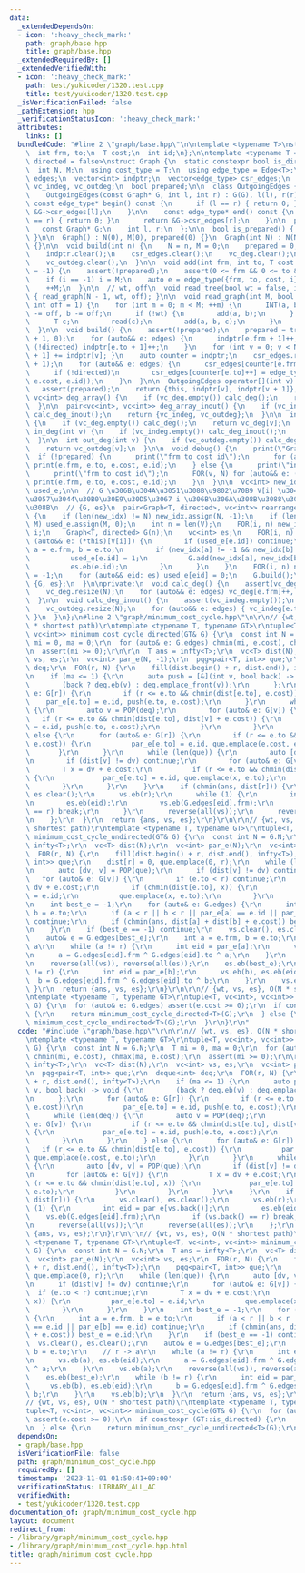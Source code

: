 ```yaml
---
data:
  _extendedDependsOn:
  - icon: ':heavy_check_mark:'
    path: graph/base.hpp
    title: graph/base.hpp
  _extendedRequiredBy: []
  _extendedVerifiedWith:
  - icon: ':heavy_check_mark:'
    path: test/yukicoder/1320.test.cpp
    title: test/yukicoder/1320.test.cpp
  _isVerificationFailed: false
  _pathExtension: hpp
  _verificationStatusIcon: ':heavy_check_mark:'
  attributes:
    links: []
  bundledCode: "#line 2 \"graph/base.hpp\"\n\ntemplate <typename T>\nstruct Edge {\n\
    \  int frm, to;\n  T cost;\n  int id;\n};\n\ntemplate <typename T = int, bool\
    \ directed = false>\nstruct Graph {\n  static constexpr bool is_directed = directed;\n\
    \  int N, M;\n  using cost_type = T;\n  using edge_type = Edge<T>;\n  vector<edge_type>\
    \ edges;\n  vector<int> indptr;\n  vector<edge_type> csr_edges;\n  vc<int> vc_deg,\
    \ vc_indeg, vc_outdeg;\n  bool prepared;\n\n  class OutgoingEdges {\n  public:\n\
    \    OutgoingEdges(const Graph* G, int l, int r) : G(G), l(l), r(r) {}\n\n   \
    \ const edge_type* begin() const {\n      if (l == r) { return 0; }\n      return\
    \ &G->csr_edges[l];\n    }\n\n    const edge_type* end() const {\n      if (l\
    \ == r) { return 0; }\n      return &G->csr_edges[r];\n    }\n\n  private:\n \
    \   const Graph* G;\n    int l, r;\n  };\n\n  bool is_prepared() { return prepared;\
    \ }\n\n  Graph() : N(0), M(0), prepared(0) {}\n  Graph(int N) : N(N), M(0), prepared(0)\
    \ {}\n\n  void build(int n) {\n    N = n, M = 0;\n    prepared = 0;\n    edges.clear();\n\
    \    indptr.clear();\n    csr_edges.clear();\n    vc_deg.clear();\n    vc_indeg.clear();\n\
    \    vc_outdeg.clear();\n  }\n\n  void add(int frm, int to, T cost = 1, int i\
    \ = -1) {\n    assert(!prepared);\n    assert(0 <= frm && 0 <= to && to < N);\n\
    \    if (i == -1) i = M;\n    auto e = edge_type({frm, to, cost, i});\n    edges.eb(e);\n\
    \    ++M;\n  }\n\n  // wt, off\n  void read_tree(bool wt = false, int off = 1)\
    \ { read_graph(N - 1, wt, off); }\n\n  void read_graph(int M, bool wt = false,\
    \ int off = 1) {\n    for (int m = 0; m < M; ++m) {\n      INT(a, b);\n      a\
    \ -= off, b -= off;\n      if (!wt) {\n        add(a, b);\n      } else {\n  \
    \      T c;\n        read(c);\n        add(a, b, c);\n      }\n    }\n    build();\n\
    \  }\n\n  void build() {\n    assert(!prepared);\n    prepared = true;\n    indptr.assign(N\
    \ + 1, 0);\n    for (auto&& e: edges) {\n      indptr[e.frm + 1]++;\n      if\
    \ (!directed) indptr[e.to + 1]++;\n    }\n    for (int v = 0; v < N; ++v) { indptr[v\
    \ + 1] += indptr[v]; }\n    auto counter = indptr;\n    csr_edges.resize(indptr.back()\
    \ + 1);\n    for (auto&& e: edges) {\n      csr_edges[counter[e.frm]++] = e;\n\
    \      if (!directed)\n        csr_edges[counter[e.to]++] = edge_type({e.to, e.frm,\
    \ e.cost, e.id});\n    }\n  }\n\n  OutgoingEdges operator[](int v) const {\n \
    \   assert(prepared);\n    return {this, indptr[v], indptr[v + 1]};\n  }\n\n \
    \ vc<int> deg_array() {\n    if (vc_deg.empty()) calc_deg();\n    return vc_deg;\n\
    \  }\n\n  pair<vc<int>, vc<int>> deg_array_inout() {\n    if (vc_indeg.empty())\
    \ calc_deg_inout();\n    return {vc_indeg, vc_outdeg};\n  }\n\n  int deg(int v)\
    \ {\n    if (vc_deg.empty()) calc_deg();\n    return vc_deg[v];\n  }\n\n  int\
    \ in_deg(int v) {\n    if (vc_indeg.empty()) calc_deg_inout();\n    return vc_indeg[v];\n\
    \  }\n\n  int out_deg(int v) {\n    if (vc_outdeg.empty()) calc_deg_inout();\n\
    \    return vc_outdeg[v];\n  }\n\n  void debug() {\n    print(\"Graph\");\n  \
    \  if (!prepared) {\n      print(\"frm to cost id\");\n      for (auto&& e: edges)\
    \ print(e.frm, e.to, e.cost, e.id);\n    } else {\n      print(\"indptr\", indptr);\n\
    \      print(\"frm to cost id\");\n      FOR(v, N) for (auto&& e: (*this)[v])\
    \ print(e.frm, e.to, e.cost, e.id);\n    }\n  }\n\n  vc<int> new_idx;\n  vc<bool>\
    \ used_e;\n\n  // G \u306B\u304A\u3051\u308B\u9802\u70B9 V[i] \u304C\u3001\u65B0\
    \u3057\u3044\u30B0\u30E9\u30D5\u3067 i \u306B\u306A\u308B\u3088\u3046\u306B\u3059\
    \u308B\n  // {G, es}\n  pair<Graph<T, directed>, vc<int>> rearrange(vc<int> V)\
    \ {\n    if (len(new_idx) != N) new_idx.assign(N, -1);\n    if (len(used_e) !=\
    \ M) used_e.assign(M, 0);\n    int n = len(V);\n    FOR(i, n) new_idx[V[i]] =\
    \ i;\n    Graph<T, directed> G(n);\n    vc<int> es;\n    FOR(i, n) {\n      for\
    \ (auto&& e: (*this)[V[i]]) {\n        if (used_e[e.id]) continue;\n        int\
    \ a = e.frm, b = e.to;\n        if (new_idx[a] != -1 && new_idx[b] != -1) {\n\
    \          used_e[e.id] = 1;\n          G.add(new_idx[a], new_idx[b], e.cost);\n\
    \          es.eb(e.id);\n        }\n      }\n    }\n    FOR(i, n) new_idx[V[i]]\
    \ = -1;\n    for (auto&& eid: es) used_e[eid] = 0;\n    G.build();\n    return\
    \ {G, es};\n  }\n\nprivate:\n  void calc_deg() {\n    assert(vc_deg.empty());\n\
    \    vc_deg.resize(N);\n    for (auto&& e: edges) vc_deg[e.frm]++, vc_deg[e.to]++;\n\
    \  }\n\n  void calc_deg_inout() {\n    assert(vc_indeg.empty());\n    vc_indeg.resize(N);\n\
    \    vc_outdeg.resize(N);\n    for (auto&& e: edges) { vc_indeg[e.to]++, vc_outdeg[e.frm]++;\
    \ }\n  }\n};\n#line 2 \"graph/minimum_cost_cycle.hpp\"\n\r\n// {wt, vs, es}, O(N\
    \ * shortest path)\r\ntemplate <typename T, typename GT>\r\ntuple<T, vc<int>,\
    \ vc<int>> minimum_cost_cycle_directed(GT& G) {\r\n  const int N = G.N;\r\n  T\
    \ mi = 0, ma = 0;\r\n  for (auto& e: G.edges) chmin(mi, e.cost), chmax(ma, e.cost);\r\
    \n  assert(mi >= 0);\r\n\r\n  T ans = infty<T>;\r\n  vc<T> dist(N);\r\n  vc<int>\
    \ vs, es;\r\n  vc<int> par_e(N, -1);\r\n  pqg<pair<T, int>> que;\r\n  deque<int>\
    \ deq;\r\n  FOR(r, N) {\r\n    fill(dist.begin() + r, dist.end(), infty<T>);\r\
    \n    if (ma <= 1) {\r\n      auto push = [&](int v, bool back) -> void {\r\n\
    \        (back ? deq.eb(v) : deq.emplace_front(v));\r\n      };\r\n      for (auto&\
    \ e: G[r]) {\r\n        if (r <= e.to && chmin(dist[e.to], e.cost))\r\n      \
    \    par_e[e.to] = e.id, push(e.to, e.cost);\r\n      }\r\n      while (len(deq))\
    \ {\r\n        auto v = POP(deq);\r\n        for (auto& e: G[v]) {\r\n       \
    \   if (r <= e.to && chmin(dist[e.to], dist[v] + e.cost)) {\r\n            par_e[e.to]\
    \ = e.id, push(e.to, e.cost);\r\n          }\r\n        }\r\n      }\r\n    }\
    \ else {\r\n      for (auto& e: G[r]) {\r\n        if (r <= e.to && chmin(dist[e.to],\
    \ e.cost)) {\r\n          par_e[e.to] = e.id, que.emplace(e.cost, e.to);\r\n \
    \       }\r\n      }\r\n      while (len(que)) {\r\n        auto [dv, v] = POP(que);\r\
    \n        if (dist[v] != dv) continue;\r\n        for (auto& e: G[v]) {\r\n  \
    \        T x = dv + e.cost;\r\n          if (r <= e.to && chmin(dist[e.to], x))\
    \ {\r\n            par_e[e.to] = e.id, que.emplace(x, e.to);\r\n          }\r\n\
    \        }\r\n      }\r\n    }\r\n    if (chmin(ans, dist[r])) {\r\n      vs.clear(),\
    \ es.clear();\r\n      vs.eb(r);\r\n      while (1) {\r\n        int eid = par_e[vs.back()];\r\
    \n        es.eb(eid);\r\n        vs.eb(G.edges[eid].frm);\r\n        if (vs.back()\
    \ == r) break;\r\n      }\r\n      reverse(all(vs));\r\n      reverse(all(es));\r\
    \n    };\r\n  }\r\n  return {ans, vs, es};\r\n}\r\n\r\n// {wt, vs, es}, O(N *\
    \ shortest path)\r\ntemplate <typename T, typename GT>\r\ntuple<T, vc<int>, vc<int>>\
    \ minimum_cost_cycle_undirected(GT& G) {\r\n  const int N = G.N;\r\n  T ans =\
    \ infty<T>;\r\n  vc<T> dist(N);\r\n  vc<int> par_e(N);\r\n  vc<int> vs, es;\r\n\
    \  FOR(r, N) {\r\n    fill(dist.begin() + r, dist.end(), infty<T>);\r\n    pqg<pair<T,\
    \ int>> que;\r\n    dist[r] = 0, que.emplace(0, r);\r\n    while (len(que)) {\r\
    \n      auto [dv, v] = POP(que);\r\n      if (dist[v] != dv) continue;\r\n   \
    \   for (auto& e: G[v]) {\r\n        if (e.to < r) continue;\r\n        T x =\
    \ dv + e.cost;\r\n        if (chmin(dist[e.to], x)) {\r\n          par_e[e.to]\
    \ = e.id;\r\n          que.emplace(x, e.to);\r\n        }\r\n      }\r\n    }\r\
    \n    int best_e = -1;\r\n    for (auto& e: G.edges) {\r\n      int a = e.frm,\
    \ b = e.to;\r\n      if (a < r || b < r || par_e[a] == e.id || par_e[b] == e.id)\
    \ continue;\r\n      if (chmin(ans, dist[a] + dist[b] + e.cost)) best_e = e.id;\r\
    \n    }\r\n    if (best_e == -1) continue;\r\n    vs.clear(), es.clear();\r\n\
    \    auto& e = G.edges[best_e];\r\n    int a = e.frm, b = e.to;\r\n    // r ->\
    \ a\r\n    while (a != r) {\r\n      int eid = par_e[a];\r\n      vs.eb(a), es.eb(eid);\r\
    \n      a = G.edges[eid].frm ^ G.edges[eid].to ^ a;\r\n    }\r\n    vs.eb(a);\r\
    \n    reverse(all(vs)), reverse(all(es));\r\n    es.eb(best_e);\r\n    while (b\
    \ != r) {\r\n      int eid = par_e[b];\r\n      vs.eb(b), es.eb(eid);\r\n    \
    \  b = G.edges[eid].frm ^ G.edges[eid].to ^ b;\r\n    }\r\n    vs.eb(b);\r\n \
    \ }\r\n  return {ans, vs, es};\r\n}\r\n\r\n// {wt, vs, es}, O(N * shortest path)\r\
    \ntemplate <typename T, typename GT>\r\ntuple<T, vc<int>, vc<int>> minimum_cost_cycle(GT&\
    \ G) {\r\n  for (auto& e: G.edges) assert(e.cost >= 0);\r\n  if constexpr (GT::is_directed)\
    \ {\r\n    return minimum_cost_cycle_directed<T>(G);\r\n  } else {\r\n    return\
    \ minimum_cost_cycle_undirected<T>(G);\r\n  }\r\n}\r\n"
  code: "#include \"graph/base.hpp\"\r\n\r\n// {wt, vs, es}, O(N * shortest path)\r\
    \ntemplate <typename T, typename GT>\r\ntuple<T, vc<int>, vc<int>> minimum_cost_cycle_directed(GT&\
    \ G) {\r\n  const int N = G.N;\r\n  T mi = 0, ma = 0;\r\n  for (auto& e: G.edges)\
    \ chmin(mi, e.cost), chmax(ma, e.cost);\r\n  assert(mi >= 0);\r\n\r\n  T ans =\
    \ infty<T>;\r\n  vc<T> dist(N);\r\n  vc<int> vs, es;\r\n  vc<int> par_e(N, -1);\r\
    \n  pqg<pair<T, int>> que;\r\n  deque<int> deq;\r\n  FOR(r, N) {\r\n    fill(dist.begin()\
    \ + r, dist.end(), infty<T>);\r\n    if (ma <= 1) {\r\n      auto push = [&](int\
    \ v, bool back) -> void {\r\n        (back ? deq.eb(v) : deq.emplace_front(v));\r\
    \n      };\r\n      for (auto& e: G[r]) {\r\n        if (r <= e.to && chmin(dist[e.to],\
    \ e.cost))\r\n          par_e[e.to] = e.id, push(e.to, e.cost);\r\n      }\r\n\
    \      while (len(deq)) {\r\n        auto v = POP(deq);\r\n        for (auto&\
    \ e: G[v]) {\r\n          if (r <= e.to && chmin(dist[e.to], dist[v] + e.cost))\
    \ {\r\n            par_e[e.to] = e.id, push(e.to, e.cost);\r\n          }\r\n\
    \        }\r\n      }\r\n    } else {\r\n      for (auto& e: G[r]) {\r\n     \
    \   if (r <= e.to && chmin(dist[e.to], e.cost)) {\r\n          par_e[e.to] = e.id,\
    \ que.emplace(e.cost, e.to);\r\n        }\r\n      }\r\n      while (len(que))\
    \ {\r\n        auto [dv, v] = POP(que);\r\n        if (dist[v] != dv) continue;\r\
    \n        for (auto& e: G[v]) {\r\n          T x = dv + e.cost;\r\n          if\
    \ (r <= e.to && chmin(dist[e.to], x)) {\r\n            par_e[e.to] = e.id, que.emplace(x,\
    \ e.to);\r\n          }\r\n        }\r\n      }\r\n    }\r\n    if (chmin(ans,\
    \ dist[r])) {\r\n      vs.clear(), es.clear();\r\n      vs.eb(r);\r\n      while\
    \ (1) {\r\n        int eid = par_e[vs.back()];\r\n        es.eb(eid);\r\n    \
    \    vs.eb(G.edges[eid].frm);\r\n        if (vs.back() == r) break;\r\n      }\r\
    \n      reverse(all(vs));\r\n      reverse(all(es));\r\n    };\r\n  }\r\n  return\
    \ {ans, vs, es};\r\n}\r\n\r\n// {wt, vs, es}, O(N * shortest path)\r\ntemplate\
    \ <typename T, typename GT>\r\ntuple<T, vc<int>, vc<int>> minimum_cost_cycle_undirected(GT&\
    \ G) {\r\n  const int N = G.N;\r\n  T ans = infty<T>;\r\n  vc<T> dist(N);\r\n\
    \  vc<int> par_e(N);\r\n  vc<int> vs, es;\r\n  FOR(r, N) {\r\n    fill(dist.begin()\
    \ + r, dist.end(), infty<T>);\r\n    pqg<pair<T, int>> que;\r\n    dist[r] = 0,\
    \ que.emplace(0, r);\r\n    while (len(que)) {\r\n      auto [dv, v] = POP(que);\r\
    \n      if (dist[v] != dv) continue;\r\n      for (auto& e: G[v]) {\r\n      \
    \  if (e.to < r) continue;\r\n        T x = dv + e.cost;\r\n        if (chmin(dist[e.to],\
    \ x)) {\r\n          par_e[e.to] = e.id;\r\n          que.emplace(x, e.to);\r\n\
    \        }\r\n      }\r\n    }\r\n    int best_e = -1;\r\n    for (auto& e: G.edges)\
    \ {\r\n      int a = e.frm, b = e.to;\r\n      if (a < r || b < r || par_e[a]\
    \ == e.id || par_e[b] == e.id) continue;\r\n      if (chmin(ans, dist[a] + dist[b]\
    \ + e.cost)) best_e = e.id;\r\n    }\r\n    if (best_e == -1) continue;\r\n  \
    \  vs.clear(), es.clear();\r\n    auto& e = G.edges[best_e];\r\n    int a = e.frm,\
    \ b = e.to;\r\n    // r -> a\r\n    while (a != r) {\r\n      int eid = par_e[a];\r\
    \n      vs.eb(a), es.eb(eid);\r\n      a = G.edges[eid].frm ^ G.edges[eid].to\
    \ ^ a;\r\n    }\r\n    vs.eb(a);\r\n    reverse(all(vs)), reverse(all(es));\r\n\
    \    es.eb(best_e);\r\n    while (b != r) {\r\n      int eid = par_e[b];\r\n \
    \     vs.eb(b), es.eb(eid);\r\n      b = G.edges[eid].frm ^ G.edges[eid].to ^\
    \ b;\r\n    }\r\n    vs.eb(b);\r\n  }\r\n  return {ans, vs, es};\r\n}\r\n\r\n\
    // {wt, vs, es}, O(N * shortest path)\r\ntemplate <typename T, typename GT>\r\n\
    tuple<T, vc<int>, vc<int>> minimum_cost_cycle(GT& G) {\r\n  for (auto& e: G.edges)\
    \ assert(e.cost >= 0);\r\n  if constexpr (GT::is_directed) {\r\n    return minimum_cost_cycle_directed<T>(G);\r\
    \n  } else {\r\n    return minimum_cost_cycle_undirected<T>(G);\r\n  }\r\n}\r\n"
  dependsOn:
  - graph/base.hpp
  isVerificationFile: false
  path: graph/minimum_cost_cycle.hpp
  requiredBy: []
  timestamp: '2023-11-01 01:50:41+09:00'
  verificationStatus: LIBRARY_ALL_AC
  verifiedWith:
  - test/yukicoder/1320.test.cpp
documentation_of: graph/minimum_cost_cycle.hpp
layout: document
redirect_from:
- /library/graph/minimum_cost_cycle.hpp
- /library/graph/minimum_cost_cycle.hpp.html
title: graph/minimum_cost_cycle.hpp
---
```

